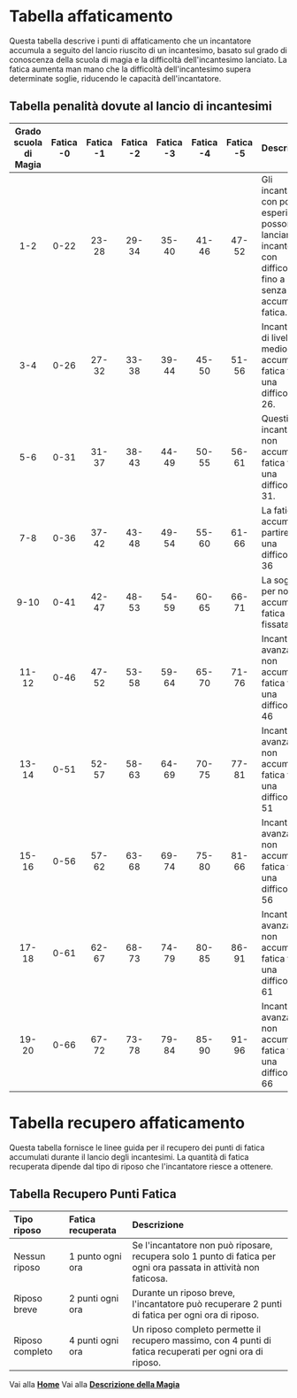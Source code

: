 # Tabella affaticamento
Questa tabella descrive i punti di affaticamento che un incantatore accumula a seguito del lancio riuscito di un incantesimo, basato sul grado di conoscenza della scuola di magia e la difficoltà dell'incantesimo lanciato. La fatica aumenta man mano che la difficoltà dell'incantesimo supera determinate soglie, riducendo le capacità dell'incantatore.

## Tabella penalità dovute al lancio di incantesimi
| Grado scuola di Magia | Fatica -0 | Fatica -1 | Fatica -2 | Fatica -3 | Fatica -4 | Fatica -5 | Descrizione                                                                                                        |
| :-------------------: | :-------: | :-------: | :-------: | :-------: | :-------: | :-------: | :----------------------------------------------------------------------------------------------------------------- |
| 1-2                   | 0-22      | 23-28     | 29-34     | 35-40     | 41-46     | 47-52     | Gli incantatori con poca esperienza possono lanciare incantesimi con difficoltà fino a 22 senza accumulare fatica. |
| 3-4                   | 0-26      | 27-32     | 33-38     | 39-44     | 45-50     | 51-56     | Incantatori di livello medio non accumulano fatica fino a una difficoltà di 26.                                    |
| 5-6                   | 0-31      | 31-37     | 38-43     | 44-49     | 50-55     | 56-61     | Questi incantatori non accumulano fatica fino a una difficoltà di 31.                                              |
| 7-8                   | 0-36      | 37-42     | 43-48     | 49-54     | 55-60     | 61-66     | La fatica si accumula a partire da una difficoltà di 36                                                            |
| 9-10                  | 0-41      | 42-47     | 48-53     | 54-59     | 60-65     | 66-71     | La soglia per non accumulare fatica è fissata a 41                                                                 |
| 11-12                 | 0-46      | 47-52     | 53-58     | 59-64     | 65-70     | 71-76     | Incantatori avanzati non accumulano fatica fino a una difficoltà di 46                                             |
| 13-14                 | 0-51      | 52-57     | 58-63     | 64-69     | 70-75     | 77-81     | Incantatori avanzati non accumulano fatica fino a una difficoltà di 51                                             |
| 15-16                 | 0-56      | 57-62     | 63-68     | 69-74     | 75-80     | 81-66     | Incantatori avanzati non accumulano fatica fino a una difficoltà di 56                                             |
| 17-18                 | 0-61      | 62-67     | 68-73     | 74-79     | 80-85     | 86-91     | Incantatori avanzati non accumulano fatica fino a una difficoltà di 61                                             |
| 19-20                 | 0-66      | 67-72     | 73-78     | 79-84     | 85-90     | 91-96     | Incantatori avanzati non accumulano fatica fino a una difficoltà di 66                                             |

# Tabella recupero affaticamento
Questa tabella fornisce le linee guida per il recupero dei punti di fatica accumulati durante il lancio degli incantesimi. La quantità di fatica recuperata dipende dal tipo di riposo che l'incantatore riesce a ottenere.

## Tabella Recupero Punti Fatica
|   Tipo riposo   | Fatica recuperata | Descrizione                                                                                                       |
| :-------------- | :---------------- | :---------------------------------------------------------------------------------------------------------------- |
| Nessun riposo   | 1 punto ogni ora  | Se l'incantatore non può riposare, recupera solo 1 punto di fatica per ogni ora passata in attività non faticosa. |
| Riposo breve    | 2 punti ogni ora  | Durante un riposo breve, l'incantatore può recuperare 2 punti di fatica per ogni ora di riposo.                   |
| Riposo completo | 4 punti ogni ora  | Un riposo completo permette il recupero massimo, con 4 punti di fatica recuperati per ogni ora di riposo.         |

Vai alla [**Home**](https://crypticsentinel.github.io/Open-Source-GDR/)
Vai alla [**Descrizione della Magia**](https://crypticsentinel.github.io/Open-Source-GDR/Magia%20Libera/00%20-%20Descrizione%20Magia%20Libera)
